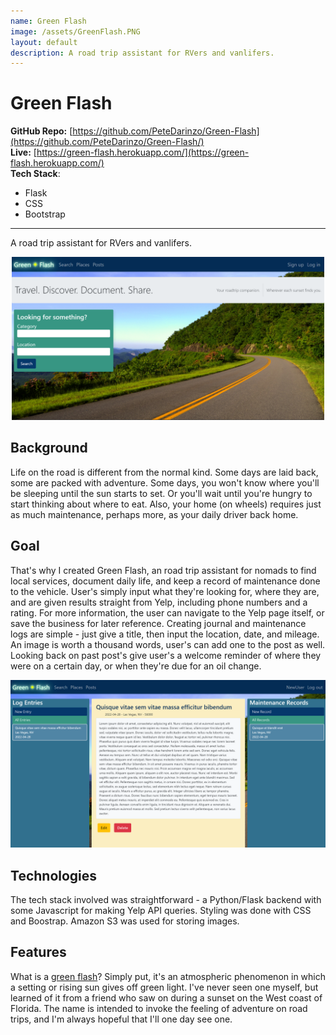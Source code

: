 ```yaml
---
name: Green Flash
image: /assets/GreenFlash.PNG
layout: default
description: A road trip assistant for RVers and vanlifers.
---
```


# Green Flash  

**GitHub Repo:** [https://github.com/PeteDarinzo/Green-Flash](https://github.com/PeteDarinzo/Green-Flash/)  
**Live:** [https://green-flash.herokuapp.com/](https://green-flash.herokuapp.com/)  
**Tech Stack**:
- Flask
- CSS
- Bootstrap

---

A road trip assistant for RVers and vanlifers.

<p align="center">
  <img src="/assets/GreenFlash.PNG" alt="green-flash" width="500" />
</p>

## Background

Life on the road is different from the normal kind. Some days are laid back, some are packed with adventure. Some days, you won't know where you'll be sleeping until the sun starts to set. Or you'll wait until you're hungry to start thinking about where to eat. Also, your home (on wheels) requires just as much maintenance, perhaps more, as your daily driver back home. 

## Goal

That's why I created Green Flash, an road trip assistant for nomads to find local services, document daily life, and keep a record of maintenance done to the vehicle. User's simply input what they're looking for, where they are, and are given results straight from Yelp, including phone numbers and a rating. For more information, the user can navigate to the Yelp page itself, or save the business for later reference. Creating journal and maintenance logs are simple - just give a title, then input the location, date, and mileage. An image is worth a thousand words, user's can add one to the post as well. Looking back on past post's give user's a welcome reminder of where they were on a certain day, or when they're due for an oil change.

<p align="center">
  <img src="/assets/Log.PNG" alt="green-flash" />
</p>

## Technologies

The tech stack involved was straightforward - a Python/Flask backend with some Javascript for making Yelp API queries. Styling was done with CSS and Boostrap. Amazon S3 was used for storing images. 

## Features

What is a [green flash](https://en.wikipedia.org/wiki/Green_flash)? Simply put, it's an atmospheric phenomenon in which a setting or rising sun gives off green light. I've never seen one myself, but learned of it from a friend who saw on during a sunset on the West coast of Florida. The name is intended to invoke the feeling of adventure on road trips, and I'm always hopeful that I'll one day see one.